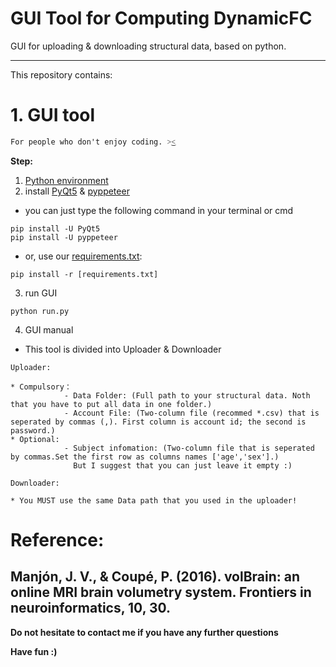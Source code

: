 # GUI Tool for Computing DynamicFC


GUI for uploading & downloading structural data, based on python.


-----

This repository contains:

# 1. GUI tool
```
For people who don't enjoy coding. ˃͜˂
```

**Step:**
1) [Python environment](https://www.python.org/)
2) install [PyQt5](https://pypi.org/project/PyQt5/) & [pyppeteer](https://github.com/pyppeteer/pyppeteer)
* you can just type the following command in your terminal or cmd
```
pip install -U PyQt5
pip install -U pyppeteer
```
* or, use our [requirements.txt](UploadDownloadTool/requirements.txt):
```
pip install -r [requirements.txt]
```
3) run GUI
```
python run.py
```
4) GUI manual
* This tool is divided into Uploader & Downloader
```
Uploader: 

* Compulsory：
            - Data Folder: (Full path to your structural data. Noth that you have to put all data in one folder.)
            - Account File: (Two-column file (recommed *.csv) that is seperated by commas (,). First column is account id; the second is password.)
* Optional:
            - Subject infomation: (Two-column file that is seperated by commas.Set the first row as columns names ['age','sex'].)
              But I suggest that you can just leave it empty :)

```
```
Downloader: 

* You MUST use the same Data path that you used in the uploader!

```

# Reference:
Manjón, J. V., & Coupé, P. (2016). volBrain: an online MRI brain volumetry system. Frontiers in neuroinformatics, 10, 30.
-------

**Do not hesitate to contact me if you have any further questions**

**Have fun :)**
